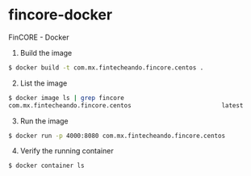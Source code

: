 # fincore-docker
FinCORE - Docker

1. Build the image

```bash
$ docker build -t com.mx.fintecheando.fincore.centos .
```

2. List the image 

```bash
$ docker image ls | grep fincore
com.mx.fintecheando.fincore.centos                         latest              18d54d617bd7        3 minutes ago       1.08GB
```

3. Run the image

```bash
$ docker run -p 4000:8080 com.mx.fintecheando.fincore.centos
```

4. Verify the running container

```bash
$ docker container ls
```
